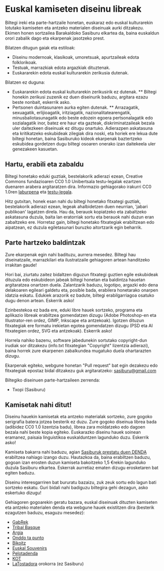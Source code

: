 # Euskal kamiseten diseinu libreak
Biltegi ireki eta parte-hartzaile honetan, euskaraz edo euskal kulturarekin lotutako kamiseten eta antzeko materialen diseinuak aurki ditzakezu. Ekimen honen sortzailea Barakaldoko Sasiburu elkartea da, baina euskaldun orori zabalik dago eta ekarpenak jasotzeko prest.

Bilatzen ditugun gaiak eta estiloak:
* Diseinu modernoak, klasikoak, umoretsuak, apurtzaileak edota folklorikoak.
* Testuak, marrazkiak edota argazkiak dituztenak.
* Euskararekin edota euskal kulturarekin zerikusia dutenak.

Bilatzen ez duguna:
* Euskararekin edota euskal kulturarekin zerikusirik ez dutenak.
** Biltegi honekin zerikusi zuzenik ez duen diseinurik baduzu, argitara ezazu beste nonbait, eskerrik asko.
* Pertsonen duintasunaren aurka egiten dutenak.
** Arrazagatik, sexuagatik, erlijioagatik, iritziagatik, nazionalitatearengatik, minusbaliotasunagatik edo beste edozein egoera pertsonalagatik edo sozialagatik inor, batez ere haur eta gazteak, diskriminatzaileak bezala uler daitezkeen diseinuak ez ditugu onartuko. Adierazpen askatasuna eta kritikatzeko eskubideak zilegiak dira noski, eta horiek ere lekua dute biltegi honetan, baina Sasiburuko kideok ekarpenak baztertzeko eskubidea gordetzen dugu biltegi osoaren onerako izan daitekeela uler genezakeen kasuetan.

## Hartu, erabili eta zabaldu

Biltegi honetako eduki guztiak, bestelakorik adierazi ezean, Creative Commons fundazioaren CC0 1.0 Unibertsala testu-legalak ezartzen duenaren arabera argitaratzen dira. Informazio gehiagorako irakurri CC0 1.0ren [laburpena](https://creativecommons.org/publicdomain/zero/1.0/deed.eu) eta [testu-legala](https://creativecommons.org/publicdomain/zero/1.0/legalcode.eu).

Hitz gutxitan, honek esan nahi du biltegi honetako fitxategi guztiak, bestelakorik adierazi ezean, legeak ahalbidetzen duen neurrian, 'jabari publikoan' lagatzen direla. Hau da, berauok kopiatzeko eta zabaltzeko askatasuna duzula, baita lan eratorriak sortu eta berauok nahi duzun eran zabaltzeko ere. Horretaz gain, biltegi honetako fitxategiak erabiltzean edo aipatzean, ez duzula egiletasunari buruzko aitortzarik egin beharrik.

## Parte hartzeko baldintzak

Zure ekarpenak egin nahi badituzu, aurrera mesedez. Biltegi hau diseinatzaile, marrazkilari eta ilustratzaile gehiagoren artean handitzeko irrakitan gaude!

Hori bai, ziurtatu zaitez bidaltzen diguzun fitxategi guztien egile eskubideak dituzula edo eskubideon jabeak biltegi honetan eta baldintza hauetan argitaratzea onartzen duela. Zalantzarik baduzu, logotipo, argazki edo dena delakoaren egileari galdetu eta, posible bada, erabilera honetarako onarpen idatzia eskatu. Edukiek arazorik ez badute, biltegi erabilgarriagoa osatuko dugu denon artean. Eskerrik asko!

Ezinbestekoa ez bada ere, eduki libre hauek sortzeko, programa eta aplikazio libreak erabiltzea gomendatzen dizugu (Adobe Photoshop-en eta Illustrator-ren ordez, GIMP, Inkscape eta antzekoak). Igotzen dituzun fitxategiak ere formatu irekietan egotea gomendatzen dizugu (PSD eta AI fitxategien ordez, SVG eta antzekoak). Eskerrik asko!

Horrela nahiko bazenu, software jabedunekin sortutako copyright-dun irudiak sor ditzakezu (info.txt fitxategian "Copyright" lizentzia adierazi), baina horrek zure ekarpenen zabalkundea mugatuko duela ohartarazten dizugu.

Ekarpenak egiteko, webgune honetan "Pull request" bat egin dezakezu edo fitxategiak epostaz bidal ditzakezu guk argitaratzeko: sasiburu@gmail.com

Biltegiko diseinuen parte-hartzaileen zerrenda:
* Txopi (Sasiburu)

## Kamisetak nahi ditut!

Diseinu hauekin kamisetak eta antzeko materialak sortzeko, zure gogoko serigrafia batera jotzea besterik ez duzu. Zure gogoko diseinua librea bada (adibidez CC0 1.0 lizentzia badu), librea zara moldatzeko edo dagoen bezala nahi beste kopia egiteko. Euskarazko diseinu hauek soinean eramanez, paisaia linguistikoa euskalduntzen lagunduko duzu. Eskerrik asko!   

Kamiseta bakarra nahi baduzu, agian [Sasiburuk prestatu duen DENDA](https://www.latostadora.com/sasiburu/) erabiltzea nahiago izango duzu. Hautazkoa da, baina erabiltzen baduzu, gogoan izan erosten duzun kamiseta bakoitzeko 1,5 €rekin lagunduko duzula Sasiburu elkartea. Eskerrak aurretiaz ematen dizugu erosketaren bat egiten baduzu.

Diseinu interesgarriren bat bururatu bazaizu, zuk zeuk sortu edo lagun bati sortzeko eskatu. Guri bidali nahi badiguzu biltegira gehi dezagun, asko eskertuko dizugu!

Gehiagoren gogoarekin geratu bazara, euskal diseinuak dituzten kamiseten eta antzeko materialen denda eta webgune hauek existitzen dira (besterik ezagutzen baduzu, esaguzu mesedez):
* [GabRek](https://gabrek.eus/)
* [Tribal Basque](https://www.tribalbasque.com/) 
* [Argia](https://azoka.argia.eus/)
* [Onddo ta punto](http://www.onddotapunto.com/)
* [Bikoitz](http://camisetasbikoitz.com/shop/55-euskal-herria-y-bilbao)
* [Euskal Souvenirs](https://www.euskalsouvenirs.com/)
* [Pelotadenda](https://www.pelotadenda.com/eu_kamisetak.aspx)
* [KOT](https://www.kotnatura.com/)
* [LaTostadora](https://www.latostadora.com/camisetas/euskal+herria/) orokorra (ez Sasiburu)